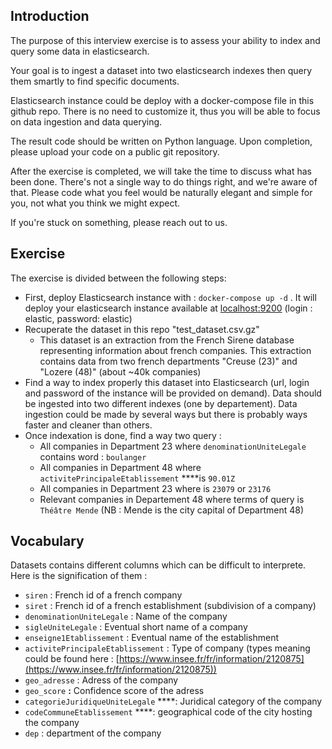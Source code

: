 ## I**ntroduction**

The purpose of this interview exercise is to assess your ability to index and query some data in elasticsearch.

Your goal is to ingest a dataset into two elasticsearch indexes then query them smartly to find specific documents.

Elasticsearch instance could be deploy with a docker-compose file in this github repo. There is no need to customize it, thus you will be able to focus on data ingestion and data querying.

The result code should be written on Python language. Upon completion, please upload your code on a public git repository.  

After the exercise is completed, we will take the time to discuss what has been done. There's not a single way to do things right, and we're aware of that. Please code what you feel would be naturally elegant and simple for you, not what you think we might expect.

If you're stuck on something, please reach out to us.

## Exercise

The exercise is divided between the following steps:

- First, deploy Elasticsearch instance with : `docker-compose up -d` . It will deploy your elasticsearch instance available at [localhost:9200](http://localhost:9200) (login : elastic, password: elastic)
- Recuperate the dataset in this repo "test_dataset.csv.gz"
    - This dataset is an extraction from the French Sirene database representing information about french companies. This extraction contains data from two french departments "Creuse (23)" and "Lozere (48)" (about ~40k companies)
- Find a way to index properly this dataset into Elasticsearch (url, login and password of the instance will be provided on demand). Data should be ingested into two different indexes (one by departement). Data ingestion could be made by several ways but there is probably ways faster and cleaner than others.
- Once indexation is done, find a way two query :
    - All companies in Department 23 where `denominationUniteLegale` contains word : `boulanger`
    - All companies in Department 48 where `activitePrincipaleEtablissement`  ****is `90.01Z`
    - All companies in Department 23 where is `23079` or `23176`
    - Relevant companies in Departement 48 where terms of query is `Théâtre Mende` (NB : Mende is the city capital of Department 48)
    

## Vocabulary

Datasets contains different columns which can be difficult to interprete. Here is the signification of them :

- `siren` : French id of a french company
- `siret` : French id of a french establishment (subdivision of a company)
- `denominationUniteLegale` : Name of the company
- `sigleUniteLegale` : Eventual short name of a company
- `enseigne1Etablissement` : Eventual name of the establishment
- `activitePrincipaleEtablissement`  : Type of company (types meaning could be found here : [https://www.insee.fr/fr/information/2120875](https://www.insee.fr/fr/information/2120875))
- `geo_adresse` : Adress of the company
- `geo_score` **:** Confidence score of the adress
- `categorieJuridiqueUniteLegale` ****: Juridical category of the company
- `codeCommuneEtablissement` ****: geographical code of the city hosting the company
- `dep` : department of the company
